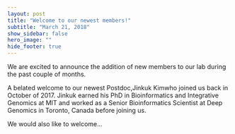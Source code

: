 ```yaml
---
layout: post
title: "Welcome to our newest members!"
subtitle: "March 21, 2018"
show_sidebar: false
hero_image: ""
hide_footer: true
---
```


We are excited to announce the addition of new members to our lab during the past couple of months.

A belated welcome to our newest Postdoc,Jinkuk Kimwho joined us back in October of 2017. Jinkuk earned his PhD in Bioinformatics and Integrative Genomics at MIT and worked as a Senior Bioinformatics Scientist at Deep Genomics in Toronto, Canada before joining us.

We would also like to welcome...

